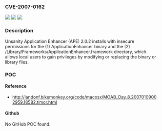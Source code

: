 ### [CVE-2007-0162](https://cve.mitre.org/cgi-bin/cvename.cgi?name=CVE-2007-0162)
![](https://img.shields.io/static/v1?label=Product&message=n%2Fa&color=blue)
![](https://img.shields.io/static/v1?label=Version&message=n%2Fa&color=blue)
![](https://img.shields.io/static/v1?label=Vulnerability&message=n%2Fa&color=brighgreen)

### Description

Unsanity Application Enhancer (APE) 2.0.2 installs with insecure permissions for the (1) ApplicationEnhancer binary and the (2) /Library/Frameworks/ApplicationEnhancer.framework directory, which allows local users to gain privileges by modifying or replacing the binary or library files.

### POC

#### Reference
- http://landonf.bikemonkey.org/code/macosx/MOAB_Day_8.20070109002959.18582.timor.html

#### Github
No GitHub POC found.


